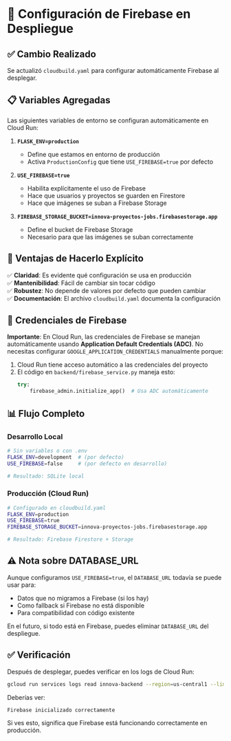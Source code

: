 # 🔧 Configuración de Firebase en Despliegue

## ✅ Cambio Realizado

Se actualizó `cloudbuild.yaml` para configurar automáticamente Firebase al desplegar.

## 📋 Variables Agregadas

Las siguientes variables de entorno se configuran automáticamente en Cloud Run:

1. **`FLASK_ENV=production`**
   - Define que estamos en entorno de producción
   - Activa `ProductionConfig` que tiene `USE_FIREBASE=true` por defecto

2. **`USE_FIREBASE=true`**
   - Habilita explícitamente el uso de Firebase
   - Hace que usuarios y proyectos se guarden en Firestore
   - Hace que imágenes se suban a Firebase Storage

3. **`FIREBASE_STORAGE_BUCKET=innova-proyectos-jobs.firebasestorage.app`**
   - Define el bucket de Firebase Storage
   - Necesario para que las imágenes se suban correctamente

## 🎯 Ventajas de Hacerlo Explícito

✅ **Claridad**: Es evidente qué configuración se usa en producción  
✅ **Mantenibilidad**: Fácil de cambiar sin tocar código  
✅ **Robustez**: No depende de valores por defecto que pueden cambiar  
✅ **Documentación**: El archivo `cloudbuild.yaml` documenta la configuración  

## 🔐 Credenciales de Firebase

**Importante**: En Cloud Run, las credenciales de Firebase se manejan automáticamente usando **Application Default Credentials (ADC)**. No necesitas configurar `GOOGLE_APPLICATION_CREDENTIALS` manualmente porque:

1. Cloud Run tiene acceso automático a las credenciales del proyecto
2. El código en `backend/firebase_service.py` maneja esto:
   ```python
   try:
       firebase_admin.initialize_app()  # Usa ADC automáticamente
   ```

## 📊 Flujo Completo

### Desarrollo Local
```bash
# Sin variables o con .env
FLASK_ENV=development  # (por defecto)
USE_FIREBASE=false     # (por defecto en desarrollo)

# Resultado: SQLite local
```

### Producción (Cloud Run)
```bash
# Configurado en cloudbuild.yaml
FLASK_ENV=production
USE_FIREBASE=true
FIREBASE_STORAGE_BUCKET=innova-proyectos-jobs.firebasestorage.app

# Resultado: Firebase Firestore + Storage
```

## ⚠️ Nota sobre DATABASE_URL

Aunque configuramos `USE_FIREBASE=true`, el `DATABASE_URL` todavía se puede usar para:
- Datos que no migramos a Firebase (si los hay)
- Como fallback si Firebase no está disponible
- Para compatibilidad con código existente

En el futuro, si todo está en Firebase, puedes eliminar `DATABASE_URL` del despliegue.

## ✅ Verificación

Después de desplegar, puedes verificar en los logs de Cloud Run:

```bash
gcloud run services logs read innova-backend --region=us-central1 --limit=50
```

Deberías ver:
```
Firebase inicializado correctamente
```

Si ves esto, significa que Firebase está funcionando correctamente en producción.

